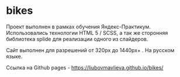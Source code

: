 # bikes
Проект выполнен в рамках обучения Яндекс-Практикум.
Использовались технологии HTML 5 / SCSS, а так же сторонняя библиотека splide для реализации одного из слайдеров.

Сайт выполнен для разрешений от 320px до 1440px+ . На русском языке.

Ссылка на Github pages - https://liubovmavlieva.github.io/bikes/ 
